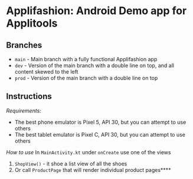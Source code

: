 # Applifashion: Android Demo app for Applitools

## Branches
* `main` - Main branch with a fully functional Applifashion app
* `dev` - Version of the main branch with a double line on top, and all content skewed to the left
* `prod` - Version of the main branch with a double line on top

## Instructions

*Requirements:*
* The best phone emulator is Pixel 5, API 30, but you can attempt to use others
* The best tablet emulator is Pixel C, API 30, but you can attempt to use others

*How to use*
In `MainActivity.kt` under `onCreate` use one of the views
1) `ShopView()` - it shoe a list view of all the shoes
2) Or call `ProductPage` that will render individual product pages****
